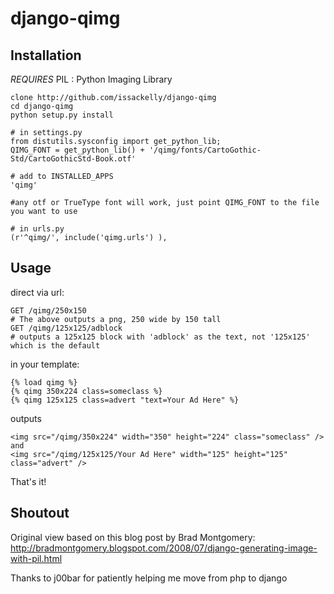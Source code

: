 django-qimg
===========

Installation
------------

*REQUIRES*
  PIL : Python Imaging Library

    clone http://github.com/issackelly/django-qimg
    cd django-qimg
    python setup.py install
    
    # in settings.py
    from distutils.sysconfig import get_python_lib;
    QIMG_FONT = get_python_lib() + '/qimg/fonts/CartoGothic-Std/CartoGothicStd-Book.otf'
    
    # add to INSTALLED_APPS
    'qimg'
    
    #any otf or TrueType font will work, just point QIMG_FONT to the file you want to use
    
    # in urls.py
    (r'^qimg/', include('qimg.urls') ),
    
Usage
------

direct via url:

    GET /qimg/250x150
    # The above outputs a png, 250 wide by 150 tall
    GET /qimg/125x125/adblock
    # outputs a 125x125 block with 'adblock' as the text, not '125x125' which is the default
    
in your template:

    {% load qimg %}
    {% qimg 350x224 class=someclass %}
    {% qimg 125x125 class=advert "text=Your Ad Here" %}
    
outputs

    <img src="/qimg/350x224" width="350" height="224" class="someclass" /> and
    <img src="/qimg/125x125/Your Ad Here" width="125" height="125" class="advert" />
    
That's it!

Shoutout
--------
Original view based on this blog post by Brad Montgomery:
<http://bradmontgomery.blogspot.com/2008/07/django-generating-image-with-pil.html>

Thanks to j00bar for patiently helping me move from php to django
    
    